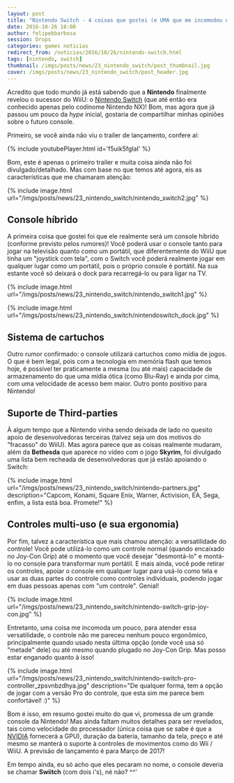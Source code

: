 ```yaml
---
layout: post
title: "Nintendo Switch - 4 coisas que gostei (e UMA que me incomodou um pouco)"
date: 2016-10-26 18:00
author: felipebbarbosa
session: Drops
categories: games noticias
redirect_from: /noticias/2016/10/26/nintendo-switch.html
tags: [nintendo, switch]
thumbnail: /imgs/posts/news/23_nintendo_switch/post_thumbnail.jpg
cover: /imgs/posts/news/23_nintendo_switch/post_header.jpg
---
```


Acredito que todo mundo já está sabendo que a **Nintendo** finalmente revelou o sucessor do WiiU: o [Nintendo Switch](http://www.nintendo.com/switch) (que até então era conhecido apenas pelo codinome Nintendo NX)! Bom, mas agora que já passou um pouco da _hype_ inicial, gostaria de compartilhar minhas opiniões sobre o futuro console.

<!--more-->

Primeiro, se você ainda não viu o trailer de lançamento, confere aí:

{% include youtubePlayer.html id='f5uik5fgIaI' %}

Bom, este é apenas o primeiro trailer e muita coisa ainda não foi divulgado/detalhado. Mas com base no que temos até agora, eis as características que me chamaram atenção:

{% include image.html url="/imgs/posts/news/23_nintendo_switch/nintendo_switch2.jpg" %}

## Console híbrido

A primeira coisa que gostei foi que ele realmente será um console híbrido (conforme previsto pelos rumores)! Você poderá usar o console tanto para jogar na televisão quanto como um portátil, que diferentemente do WiiU que tinha um "joystick com tela", com o Switch você poderá realmente jogar em qualquer lugar como um portátil, pois o próprio console é portátil. Na sua estante você só deixará o dock para recarregá-lo ou para ligar na TV.

{% include image.html url="/imgs/posts/news/23_nintendo_switch/nintendo_switch1.jpg" %}

{% include image.html url="/imgs/posts/news/23_nintendo_switch/nintendoswitch_dock.jpg" %}

## Sistema de cartuchos

Outro rumor confirmado: o console utilizará cartuchos como mídia de jogos. O que é bem legal, pois com a tecnologia em memória flash que temos hoje, é possível ter praticamente a mesma (ou até mais) capacidade de armazenamento do que uma mídia ótica (como Blu-Ray) e ainda por cima, com uma velocidade de acesso bem maior. Outro ponto positivo para Nintendo!

## Suporte de Third-parties

À algum tempo que a Nintendo vinha sendo deixada de lado no quesito apoio de desenvolvedoras terceiras (talvez seja um dos motivos do "fracasso" do WiiU). Mas agora parece que as coisas realmente mudaram, além da **Bethesda** que aparece no vídeo com o jogo **Skyrim**, foi divulgado uma lista bem recheada de desenvolvedoras que já estão apoiando o Switch:

{% include image.html url="/imgs/posts/news/23_nintendo_switch/nintendo-partners.jpg" description="Capcom, Konami, Square Enix, Warner, Activision, EA, Sega, enfim, a lista está boa. Promete!" %}

## Controles multi-uso (e sua ergonomia)

Por fim, talvez a característica que mais chamou atenção: a versatilidade do controle! Você pode utilizá-lo como um controle normal (quando encaixado no Joy-Con Grip) até o momento que você desejar "desmontá-lo" e montá-lo no console para transformar num portátil. E mais ainda, você pode retirar os controles, apoiar o console em qualquer lugar para usá-lo como tela e usar as duas partes do controle como controles individuais, podendo jogar em duas pessoas apenas com "um controle". Genial!

{% include image.html url="/imgs/posts/news/23_nintendo_switch/nintendo-switch-grip-joy-con.jpg" %}

Entretanto, uma coisa me incomoda um pouco, para atender essa versatilidade, o controle não me pareceu nenhum pouco ergonômico, principalmente quando usado nesta última opção (onde você usa só "metade" dele) ou até mesmo quando plugado no Joy-Con Grip. Mas posso estar enganado quanto à isso!

{% include image.html url="/imgs/posts/news/23_nintendo_switch/nintendo-switch-pro-controller_zpsvnbzdhya.jpg" description="De qualquer forma, tem a opção de jogar com a versão Pro do controle, que esta sim me parece bem confortável! :)" %}

Bom é isso, em resumo gostei muito do que vi, promessa de um grande console da Nintendo! Mas ainda faltam muitos detalhes para ser revelados, tais como velocidade do processador (única coisa que se sabe é que a [NVIDIA](https://blogs.nvidia.com/blog/2016/10/20/nintendo-switch/) fornecerá a GPU), duração da bateria, tamanho da tela, preço e até mesmo se manterá o suporte à controles de movimentos como do Wii / WiiU. A previsão de lançamento é para Março de 2017!

Em tempo ainda, eu só acho que eles pecaram no nome, o console deveria se chamar **Swiitch** (com dois i's), né não? ^^'
